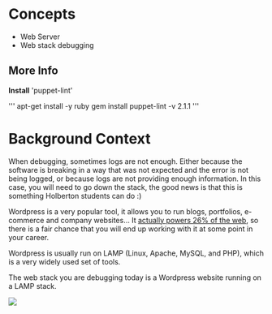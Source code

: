 # Concepts

* Web Server
* Web stack debugging

## More Info
**Install** 'puppet-lint'

'''
apt-get install -y ruby
gem install puppet-lint -v 2.1.1
'''

# Background Context
When debugging, sometimes logs are not enough. Either because the software is breaking in a way that was not expected and the error is not being logged, or because logs are not providing enough information. In this case, you will need to go down the stack, the good news is that this is something Holberton students can do :)

Wordpress is a very popular tool, it allows you to run blogs, portfolios, e-commerce and company websites… It [actually powers 26% of the web](https://intranet.alxswe.com/rltoken/qxyFYZIwOXQWw02-HaQ7Bw), so there is a fair chance that you will end up working with it at some point in your career.

Wordpress is usually run on LAMP (Linux, Apache, MySQL, and PHP), which is a very widely used set of tools.

The web stack you are debugging today is a Wordpress website running on a LAMP stack.

![](https://s3.amazonaws.com/intranet-projects-files/holbertonschool-sysadmin_devops/293/d42WuBh.png)
